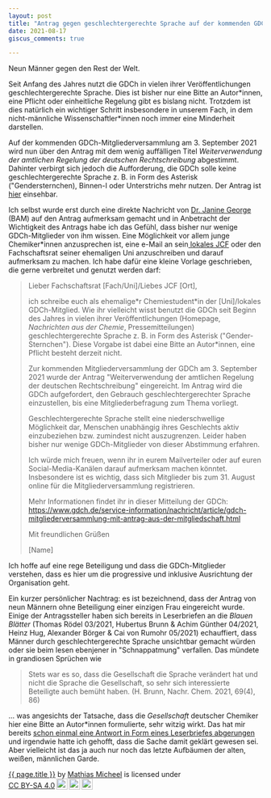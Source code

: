 ```yaml
---
layout: post
title: "Antrag gegen geschlechtergerechte Sprache auf der kommenden GDCh-Mitgliederversammlung"
date: 2021-08-17
giscus_comments: true

---
```

Neun Männer gegen den Rest der Welt.

Seit Anfang des Jahres nutzt die GDCh in vielen ihrer Veröffentlichungen geschlechtergerechte Sprache. Dies ist bisher nur eine Bitte an Autor\*innen, eine Pflicht oder einheitliche Regelung gibt es bislang nicht. Trotzdem ist dies natürlich ein wichtiger Schritt insbesondere in unserem Fach, in dem nicht-männliche Wissenschaftler\*innen noch immer eine Minderheit darstellen.

Auf der kommenden GDCh-Mitgliederversammlung am 3. September 2021 wird nun über den Antrag mit dem wenig auffälligen Titel *Weiterverwendung der amtlichen Regelung der deutschen Rechtschreibung* abgestimmt. Dahinter verbirgt sich jedoch die Aufforderung, die GDCh solle keine geschlechtergerechte Sprache z. B. in Form des Asterisk ("Gendersternchen), Binnen-I oder Unterstrichs mehr nutzen. Der Antrag ist [hier](https://www.gdch.de/fileadmin/downloads/Service_und_Informationen/MyGDCh/PDF/Antrag_Mitgliederversammlung.pdf) einsehbar.

Ich selbst wurde erst durch eine direkte Nachricht von [Dr. Janine George](https://jageo.github.io/) (BAM) auf den Antrag aufmerksam gemacht und in Anbetracht der Wichtigkeit des Antrags habe ich das Gefühl, dass bisher nur wenige GDCh-Mitglieder von ihm wissen. Eine Möglichkeit vor allem junge Chemiker\*innen anzusprechen ist, eine e-Mail an sein[ lokales JCF](https://jcf.io) oder den Fachschaftsrat seiner ehemaligen Uni anzuschreiben und darauf aufmerksam zu machen. Ich habe dafür eine kleine Vorlage geschrieben, die gerne verbreitet und genutzt werden darf:


> Lieber Fachschaftsrat [Fach/Uni]/Liebes JCF [Ort],
>
> ich schreibe euch als ehemalige\*r Chemiestudent\*in der [Uni]/lokales GDCh-Mitglied. Wie ihr vielleicht wisst benutzt die GDCh seit Beginn des  Jahres in vielen ihrer Veröffentlichungen (Homepage, *Nachrichten aus der Chemie*, Pressemitteilungen) geschlechtergerechte Sprache z. B. in Form des Asterisk ("Gender-Sternchen"). Diese Vorgabe ist dabei eine Bitte an Autor\*innen, eine Pflicht besteht derzeit nicht.
>
> Zur  kommenden Mitgliederversammlung der GDCh am 3. September 2021 wurde der Antrag "Weiterverwendung der amtlichen Regelung der deutschen Rechtschreibung" eingereicht. Im Antrag wird die GDCh aufgefordert, den Gebrauch geschlechtergerechter Sprache einzustellen, bis eine Mitgliederbefragung zum Thema vorliegt.
>
> Geschlechtergerechte Sprache stellt eine niederschwellige Möglichkeit dar, Menschen unabhängig ihres Geschlechts aktiv einzubeziehen bzw. zumindest nicht auszugrenzen. Leider haben bisher nur wenige GDCh-Mitglieder von dieser Abstimmung erfahren.
>
> Ich würde mich freuen, wenn ihr in eurem Mailverteiler oder auf euren Social-Media-Kanälen darauf aufmerksam machen könntet. Insbesondere ist es wichtig, dass sich Mitglieder bis zum 31. August online für die Mitgliederversammlung registrieren.
>
> Mehr Informationen findet ihr in dieser Mitteilung der GDCh: https://www.gdch.de/service-information/nachricht/article/gdch-mitgliederversammlung-mit-antrag-aus-der-mitgliedschaft.html
>
> Mit freundlichen Grüßen
>
> [Name]


Ich hoffe auf eine rege Beteiligung und dass die GDCh-Mitglieder verstehen, dass es hier um die progressive und inklusive Ausrichtung der Organisation geht.

Ein kurzer persönlicher Nachtrag: es ist bezeichnend, dass der Antrag von neun Männern ohne Beteiligung einer einzigen Frau eingereicht wurde. Einige der Antragssteller haben sich bereits in Leserbriefen an die *Blauen Blätter* (Thomas Rödel 03/2021, Hubertus Brunn & Achim Günther 04/2021, Heinz Hug, Alexander Börger & Cai von Rumohr 05/2021) echauffiert, dass Männer durch geschlechtergerechte Sprache unsichtbar gemacht würden oder sie beim lesen ebenjener in "Schnappatmung" verfallen. Das mündete in grandiosen Sprüchen wie

> Stets war es so, dass die Gesellschaft die Sprache verändert hat und nicht die Sprache die Gesellschaft, so sehr sich interessierte Beteiligte auch bemüht haben. (H. Brunn, Nachr. Chem. 2021, 69(4), 86)

... was angesichts der Tatsache, dass die *Gesellschaft* deutscher Chemiker hier eine Bitte an Autor\*innen formulierte, sehr witzig wirkt. Das hat mir bereits [schon einmal eine Antwort in Form eines Leserbriefes abgerungen](https://twitter.com/buerviper/status/1401795141732638720) und irgendwie hatte ich gehofft, dass die Sache damit geklärt gewesen sei. Aber vielleicht ist das ja auch nur noch das letzte Aufbäumen der alten, weißen, männlichen Garde.

<p xmlns:cc="http://creativecommons.org/ns#" xmlns:dct="http://purl.org/dc/terms/"><span property="dct:title"><a href="https://buerviper.github.io{{ page.url}}">{{ page.title }}</a></span> by <a rel="cc:attributionURL dct:creator" property="cc:attributionName" href="https://buerviper.github.io">Mathias Micheel</a> is licensed under <a href="http://creativecommons.org/licenses/by-sa/4.0/?ref=chooser-v1" target="_blank" rel="license noopener noreferrer" style="display:inline-block;">CC BY-SA 4.0<img style="height:22px!important;margin-left:3px;vertical-align:text-bottom;" src="https://mirrors.creativecommons.org/presskit/icons/cc.svg?ref=chooser-v1"><img style="height:22px!important;margin-left:3px;vertical-align:text-bottom;" src="https://mirrors.creativecommons.org/presskit/icons/by.svg?ref=chooser-v1"><img style="height:22px!important;margin-left:3px;vertical-align:text-bottom;" src="https://mirrors.creativecommons.org/presskit/icons/sa.svg?ref=chooser-v1"></a></p>
